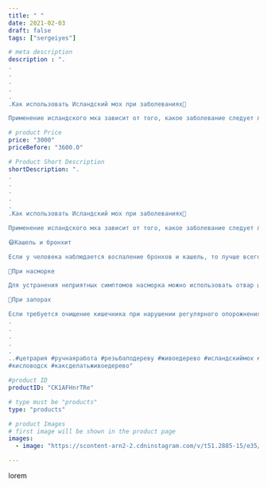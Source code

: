 ```yaml
---
title: " "
date: 2021-02-03
draft: false
tags: ["sergeiyes"]

# meta description
description : ".
.
.
.
.
.
.Как использовать Исландский мох при заболеваниях🦠

Применение исландского мха зависит от того, какое заболевание следует лечить с его помощью. Для "

# product Price
price: "3000"
priceBefore: "3600.0"

# Product Short Description
shortDescription: ".
.
.
.
.
.
.Как использовать Исландский мох при заболеваниях🦠

Применение исландского мха зависит от того, какое заболевание следует лечить с его помощью. Для каждой патологии существуют свои способы применения.

😷Кашель и бронхит

Если у человека наблюдается воспаление бронхов и кашель, то лучше всего использовать отвар. Его специфический горький вкус можно перебить, если во время приготовления взять вместо воды молоко. Принимается средство по половине чашки, перед сном.

🤧При насморке

Для устранения неприятных симптомов насморка можно использовать отвар цетрарии и одновременно сделать ингаляции. Для них потребуется большая кастрюля и щепотка сухого мха. Ее бросают в кипящую воду, а потом накрывают голову полотенцем и дышат паром. Длительность процедуры должна составлять 5//-10 минут. В день рекомендуется проводить не более 3 ингаляций.

💩При запорах

Если требуется очищение кишечника при нарушении регулярного опорожнения, необходимо приготовить особый настой. На один стакан сырья потребуется два литра прохладной воды, после этого смесь выдерживается на протяжении суток. Потом туда же добавляется еще литр жидкости, готовый настой употребляется по одному стакану, за полчаса до приема пищи. Курс лечение составляет 14 дней.
.
.
.
.
.
..#цетрария #ручнаяработа #резьбаподереву #живоедерево #исландскиймох #пятигорск #КРЫМ #Севастополь #железноводск #ставрополь #антисептик #подарок #cetrariya #grad_masterov #друзья #сувенир #природныйантибиотик #купитьцетрарию #лучшийподарок #необыкновнныйподарок
#кисловодск #каксделатьживоедерево"

#product ID
productID: "CK1AFHnrTRe"

# type must be "products"
type: "products"

# product Images
# first image will be shown in the product page
images:
  - image: "https://scontent-arn2-2.cdninstagram.com/v/t51.2885-15/e35/145726794_1046996209139040_2665530661018294122_n.jpg?se=8&tp=1&_nc_ht=scontent-arn2-2.cdninstagram.com&_nc_cat=100&_nc_ohc=B-2Eo2QLtacAX99oA_t&ccb=7-4&oh=2984ecdb8fb7bc76cda3d35aa7914f09&oe=60846534&_nc_sid=86f79a&ig_cache_key=MjUwMDkwNTUxOTg1MzQxNzU2Ng%3D%3D.2-ccb7-4"

---
```

lorem
